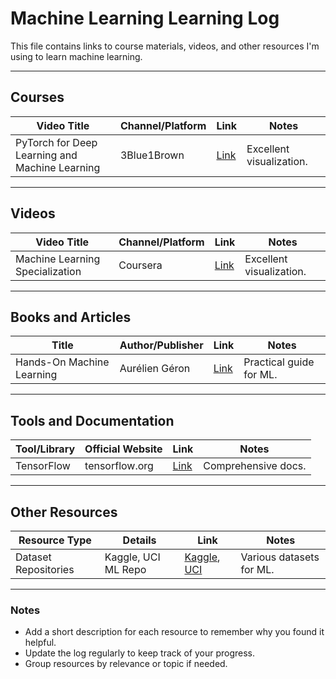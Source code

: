 # Machine Learning Learning Log

This file contains links to course materials, videos, and other resources I'm using to learn machine learning.

---

## Courses
| **Video Title**           | **Channel/Platform** | **Link**                         | **Notes**                     |
|----------------------------|----------------------|-----------------------------------|-------------------------------|
| PyTorch for Deep Learning and Machine Learning | 3Blue1Brown          | [Link](https://www.youtube.com/watch?v=V_xro1bcAuA) | Excellent visualization.     |

---

## Videos
| **Video Title**           | **Channel/Platform** | **Link**                         | **Notes**                     |
|----------------------------|----------------------|-----------------------------------|-------------------------------|
| Machine Learning Specialization | Coursera              | [Link](https://www.coursera.org/specializations/machine-learning-introduction?utm_campaign=WebsiteCourses-MLS-TopButton-mls-launch-2022&utm_medium=institutions&utm_source=deeplearning-ai) | Excellent visualization.     |

---

## Books and Articles
| **Title**                  | **Author/Publisher** | **Link**                         | **Notes**                     |
|----------------------------|----------------------|-----------------------------------|-------------------------------|
| Hands-On Machine Learning  | Aurélien Géron       | [Link](https://oreilly.com)      | Practical guide for ML.       |

---

## Tools and Documentation
| **Tool/Library**           | **Official Website** | **Link**                         | **Notes**                     |
|----------------------------|----------------------|-----------------------------------|-------------------------------|
| TensorFlow                 | tensorflow.org       | [Link](https://www.tensorflow.org) | Comprehensive docs.           |

---

## Other Resources
| **Resource Type**          | **Details**          | **Link**                         | **Notes**                     |
|----------------------------|----------------------|-----------------------------------|-------------------------------|
| Dataset Repositories       | Kaggle, UCI ML Repo  | [Kaggle](https://kaggle.com), [UCI](https://archive.ics.uci.edu/ml) | Various datasets for ML.     |

---

### Notes
- Add a short description for each resource to remember why you found it helpful.
- Update the log regularly to keep track of your progress.
- Group resources by relevance or topic if needed.

